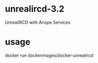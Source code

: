 unrealircd-3.2
==============

UnrealIRCD with Anope Services

# usage

  docker run dockerimages/docker-unrealircd
  
